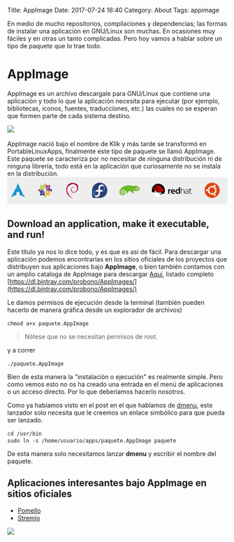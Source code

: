 Title: AppImage
Date: 2017-07-24 16:40
Category: About
Tags: appimage

En medio de mucho repositorios, compilaciones y dependencias; las formas de instalar una aplicación en GNU/Linux son muchas. En ocasiones muy fáciles y en otras un tanto complicadas. Pero hoy vamos a hablar sobre un tipo de paquete que lo trae todo.

# AppImage

AppImage es un archivo descargale para GNU/Linux que contiene una aplicación y todo lo que la aplicación necesita para ejecutar (por ejemplo, bibliotecas, iconos, fuentes, traducciones, etc.) las cuales no se esperan que formen parte de cada sistema destino.

<img src="http://appimage.org/images/logo3.svg" class="responsive-image">

AppImage nació bajo el nombre de Klik y más tarde se transformó en PortableLinuxApps, finalmente este tipo de paquete se llamó AppImage. Este paquete se caracteriza por no necesitar de ninguna distribución ni de ninguna librería, todo está en la aplicación que curiosamente no se instala en la distribución.
<img src="/archives/images/appimage-distros.png" class="responsive-image">

## Download an application, make it executable, and run!

Este titulo ya nos lo dice todo, y es que es así de fácil. 
Para descargar una aplicación podemos encontrarlas en los sitios oficiales de los proyectos que distribuyen sus aplicaciones bajo **AppImage**, o bien también contamos con un amplio cataloga de AppImage para descargar [Aquí](https://bintray.com/probono/AppImages), listado completo [https://dl.bintray.com/probono/AppImages/](https://dl.bintray.com/probono/AppImages/)

Le damos permisos de ejecución desde la terminal (también pueden hacerlo de manera gráfica desde un explorador de archivos)
```
chmod a+x paquete.AppImage
```
> Nótese que no se necesitan permisos de root.

y a correr

```
./paquete.AppImage

```

Bien de esta manera la "instalación o ejecución" es realmente simple. Pero como vemos esto no os ha creado una entrada en el menú de aplicaciones o un acceso directo. Por lo que deberíamos hacerlo nosotros. 

Como ya habíamos visto en el post en el que hablamos de [dmenu](http://mordor-lab.com/blog/dmenu/), este lanzador solo necesita que le creemos un enlace simbólico para que pueda ser lanzado.

```
cd /usr/bin
sudo ln -s /home/usuario/apps/paquete.AppImage paquete

```

De esta manera solo necesitamos lanzar **dmenu** y escribir el nombre del paquete.

## Aplicaciones interesantes bajo AppImage en sitios oficiales

* [Pomello](https://pomelloapp.com)
* [Stremio](http://www.strem.io/)


<img src="https://vignette1.wikia.nocookie.net/lotr/images/0/06/Melkor-and-Ungoliant.jpg" class="responsive-image">


